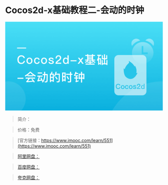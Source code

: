 # Cocos2d-x基础教程二-会动的时钟

![img](../../assets/5fe442ed0001bf1605400304.jpg)

> 简介：

> 价格：免费

> [官方链接：https://www.imooc.com/learn/551](https://www.imooc.com/learn/551)

> [阿里网盘：]()

> [百度网盘：]()

> [夸克网盘：]()
